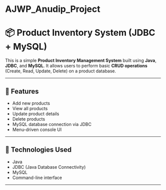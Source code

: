 # AJWP_Anudip_Project
# 📦 Product Inventory System (JDBC + MySQL)

This is a simple **Product Inventory Management System** built using **Java**, **JDBC**, and **MySQL**. It allows users to perform basic **CRUD operations** (Create, Read, Update, Delete) on a product database.

---

## 🚀 Features

- Add new products
- View all products
- Update product details
- Delete products
- MySQL database connection via JDBC
- Menu-driven console UI

---

## 🧰 Technologies Used

- Java
- JDBC (Java Database Connectivity)
- MySQL
- Command-line interface

---

